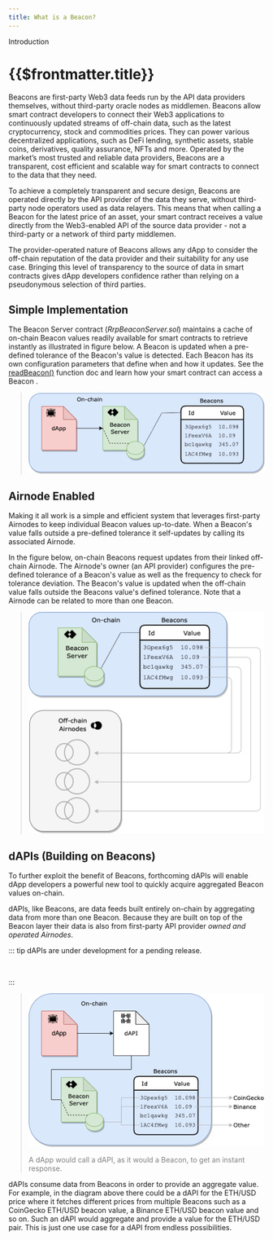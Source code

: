 ```yaml
---
title: What is a Beacon?
---
```


<TitleSpan>Introduction</TitleSpan>

# {{$frontmatter.title}}

<TocHeader />
<TOC class="table-of-contents" :include-level="[2,3]" />

Beacons are first-party Web3 data feeds run by the API data providers
themselves, without third-party oracle nodes as middlemen. Beacons allow smart
contract developers to connect their Web3 applications to continuously updated
streams of off-chain data, such as the latest cryptocurrency, stock and
commodities prices. They can power various decentralized applications, such as
DeFi lending, synthetic assets, stable coins, derivatives, quality assurance,
NFTs and more. Operated by the market’s most trusted and reliable data
providers, Beacons are a transparent, cost efficient and scalable way for smart
contracts to connect to the data that they need.

To achieve a completely transparent and secure design, Beacons are operated
directly by the API provider of the data they serve, without third-party node
operators used as data relayers. This means that when calling a Beacon for the
latest price of an asset, your smart contract receives a value directly from the
Web3-enabled API of the source data provider - not a third-party or a network of
third party middlemen.

The provider-operated nature of Beacons allows any dApp to consider the
off-chain reputation of the data provider and their suitability for any use
case. Bringing this level of transparency to the source of data in smart
contracts gives dApp developers confidence rather than relying on a pseudonymous
selection of third parties.

## Simple Implementation

The Beacon Server contract (_RrpBeaconServer.sol_) maintains a cache of on-chain
Beacon values readily available for smart contracts to retrieve instantly as
illustrated in figure below. A Beacon is updated when a pre-defined tolerance of
the Beacon's value is detected. Each Beacon has its own configuration parameters
that define when and how it updates. See the
[readBeacon()](./functions/read-beacon.md) function doc and learn how your smart
contract can access a Beacon .

> ![dapp-beacon.png](./assets/images/dapp-beacon.png)

## Airnode Enabled

Making it all work is a simple and efficient system that leverages first-party
Airnodes to keep individual Beacon values up-to-date. When a Beacon's value
falls outside a pre-defined tolerance it self-updates by calling its associated
Airnode.

In the figure below, on-chain Beacons request updates from their linked
off-chain Airnode. The Airnode's owner (an API provider) configures the
pre-defined tolerance of a Beacon's value as well as the frequency to check for
tolerance deviation. The Beacon's value is updated when the off-chain value
falls outside the Beacons value's defined tolerance. Note that a Airnode can be
related to more than one Beacon.

> ![beacon-airnode.png](./assets/images/beacon-airnode.png)

## dAPIs (Building on Beacons)

To further exploit the benefit of Beacons, forthcoming dAPIs will enable dApp
developers a powerful new tool to quickly acquire aggregated Beacon values
on-chain.

dAPIs, like Beacons, are data feeds built entirely on-chain by aggregating data
from more than one Beacon. Because they are built on top of the Beacon layer
their data is also from first-party API provider _owned and operated Airnodes_.

::: tip dAPIs are under development for a pending release.

&nbsp;

:::

> ![beacon-airnode.png](./assets/images/dapi-beacons.png)
>
> <p class="diagram-line" style="color:gray;margin-top:6px;">A dApp would call a dAPI, as it would a Beacon, to get an instant
> response.</p>

dAPIs consume data from Beacons in order to provide an aggregate value. For
example, in the diagram above there could be a dAPI for the ETH/USD price where
it fetches different prices from multiple Beacons such as a CoinGecko ETH/USD
beacon value, a Binance ETH/USD beacon value and so on. Such an dAPI would
aggregate and provide a value for the ETH/USD pair. This is just one use case
for a dAPI from endless possibilities.

